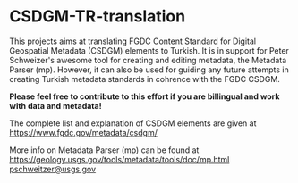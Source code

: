 # CSDGM-TR-translation
This projects aims at translating FGDC Content Standard for Digital Geospatial Metadata (CSDGM) elements to Turkish. It is in support for Peter Schweizer's awesome tool for creating and editing metadata, the Metadata Parser (mp). However, it can also be used for guiding any future attempts in creating Turkish metadata standards in cohrence with the FGDC CSDGM.

<b>Please feel free to contribute to this effort if you are billingual and work with data and metadata!</b>

The complete list and explanation of CSDGM elements are given at
https://www.fgdc.gov/metadata/csdgm/

More info on Metadata Parser (mp) can be found at 
https://geology.usgs.gov/tools/metadata/tools/doc/mp.html
pschweitzer@usgs.gov

